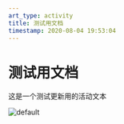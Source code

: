 ```yaml
---
art_type: activity
title: 测试用文档
timestamp: 2020-08-04 19:53:04
---
```

# 测试用文档

这是一个测试更新用的活动文本

![default](http://81.70.11.36/api/v1/gets/getImgs/default.jpg)






